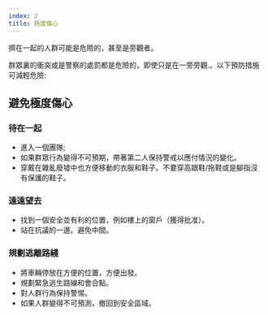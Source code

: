```yaml
---
index: 2
title: 極度傷心
---
```

擠在一起的人群可能是危險的，甚至是旁觀者。

群眾裏的衝突或是警察的處罰都是危險的，即使只是在一旁旁觀.。以下預防措施可減輕危險:

## 避免極度傷心

### 待在一起

*   進入一個團隊;
*   如果群眾行為變得不可預期，帶著第二人保持警戒以應付情況的變化。
*   穿戴在雜亂廢墟中也方便移動的衣服和鞋子。不要穿高跟鞋/拖鞋或是腳指沒有保護的鞋子。

### 遠遠望去

*   找到一個安全並有利的位置，例如樓上的窗戶（獲得批准）。
*   站在抗議的一邊。避免中間。

### 規劃逃離路綫

*   將車輛停放在方便的位置，方便出發。
*   規劃緊急逃生路線和會合點。
*   對人群行為保持警惕。
*   如果人群變得不可預測，撤回到安全區域。